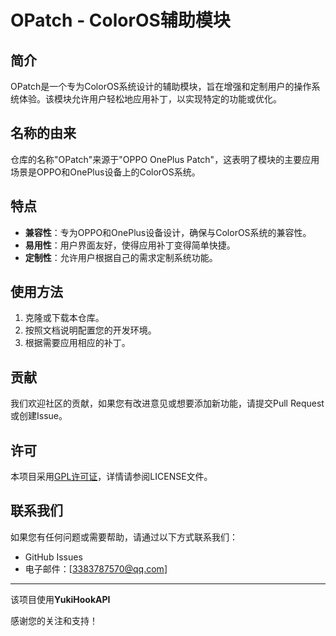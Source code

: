 # OPatch - ColorOS辅助模块

## 简介
OPatch是一个专为ColorOS系统设计的辅助模块，旨在增强和定制用户的操作系统体验。该模块允许用户轻松地应用补丁，以实现特定的功能或优化。

## 名称的由来
仓库的名称"OPatch"来源于"OPPO OnePlus Patch"，这表明了模块的主要应用场景是OPPO和OnePlus设备上的ColorOS系统。

## 特点
- **兼容性**：专为OPPO和OnePlus设备设计，确保与ColorOS系统的兼容性。
- **易用性**：用户界面友好，使得应用补丁变得简单快捷。
- **定制性**：允许用户根据自己的需求定制系统功能。

## 使用方法
1. 克隆或下载本仓库。
2. 按照文档说明配置您的开发环境。
3. 根据需要应用相应的补丁。

## 贡献
我们欢迎社区的贡献，如果您有改进意见或想要添加新功能，请提交Pull Request或创建Issue。

## 许可
本项目采用[GPL许可证](LICENSE)，详情请参阅LICENSE文件。

## 联系我们
如果您有任何问题或需要帮助，请通过以下方式联系我们：
- GitHub Issues
- 电子邮件：[3383787570@qq.com]

---

该项目使用**YukiHookAPI**

感谢您的关注和支持！
